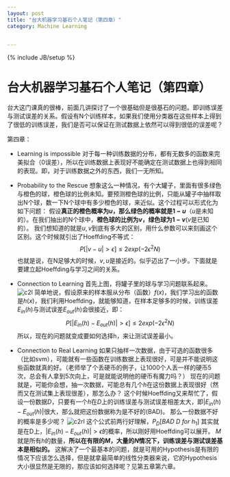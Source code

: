 ```yaml
---
layout: post
title: "台大机器学习基石个人笔记（第四章）"
category: Machine Learning


---
```

{% include JB/setup %}


<script type='text/javascript' src='http://cdn.mathjax.org/mathjax/latest/MathJax.js?config=TeX-AMS-MML_HTMLorMML'></script>

# 台大机器学习基石个人笔记（第四章）



台大这门课真的很棒，前面几讲探讨了一个很基础但是很基石的问题。即训练误差与测试误差的关系。假设有N个训练样本，如果我们使用分类器在这些样本上得到了很低的训练误差，我们是否可以保证在测试数据上依然可以得到很低的误差呢？

第四章：

- Learning is impossible
  对于每一种训练数据的分布，都有无数多的函数来完美拟合（0误差），所以在训练数据上表现好不能确定在测试数据上也得到相同的表现。即，对于训练数据之外的东西，我们一无所知。
- Probability to the Rescue
  想象这么一种情况，有个大罐子，里面有很多绿色与橙色的球，橙色球的比例未知。要预测橙色球的比例，只能从罐子中抽样取出N个球，数一下N个球中有多少橙色的球，来近似。这个过程可以形式化为如下问题：
  假设**真正的橙色概率为$u$，那么绿色的概率就是$1-u$**（$u$是未知的）。在我们抽出的N个球中，**橙色球的比例为$v$，绿色球为$1-v$**($v$是已知的）。
我们想知道的就是$u,v$到底有多大的区别，用什么参数可以来刻画这个区别。这个时候就引出了Hoeffding不等式：
$$P[|v-u| > \epsilon] \le 2exp(-2\epsilon^2N) $$
也就是说，在N足够大的时候，$v,u$是接近的。似乎迈出了一小步。下面就是要建立起Hoeffding与学习之间的关系。

- Connection to Learning
首先上图，将罐子里的球与学习问题联系起来。![c2l](http://chuantu.biz/t/60/1420615940x-954497561.jpg)
简单地说，假设原来的样本服从分布（函数）$f(x)$，我们学习出的函数是$h(x)$，我们利用Hoeffding，就能够知道，在样本足够多的时候，训练误差$E_{in}(h)$与测试误差$E_{out}(h)$会很接近，即：
$$P[|E_{in}(h)-E_{out}(h)| > \epsilon] \le 2exp(-2\epsilon^2N) $$
所以，现在的问题就变成要如何选择h，来让测试误差最小。

- Connection to Real Learning
如果只抽样一次数据，由于可选的函数很多（比如svm），可能就有一些函数在训练数据上表现很好，可是并不能说明这些函数就真的好。（老师举了个丢硬币的例子，让1000个人丢一样的硬币5次，总会有人拿到5次向上，可是就能说明他的硬币有魔力吗？）
现在的问题就是，可能你会想，抽一次数据，可能总有几个$h$在这份数据上表现很好（然而又在测试集上表现很差），那怎么办？
这个时候Hoeffding又来帮忙了，假设一份数据$D$，只要有一个$h$在$D$上的训练误差与测试误差相差太大，即$|E_{in}(h)-E_{out}(h)|$很大，那么就把这份数据称为是不好的(BAD)。
那么一份数据不好的概率是多少呢？
![c2rl](http://chuantu.biz/t/60/1420618323x-1376440079.jpg)
这个公式前两行好理解，$P_D[BAD\ D\ for\ h_1]$  其实就是在D上，$|E_{in}(h)-E_{out}(h)| > \epsilon$的概率，所以刚好用Hoeffding可以展开。
$M$就是所有$h$的数量，**所以在有限的$M$，大量的$N$情况下，训练误差与测试误差基本是相似的。**
这解决了一个最基本的问题，就是可用的Hypothesis是有限的情况下应该怎么选择，但是就拿最简单的线性分类器来说，它的Hypothesis大小很显然是无限的，那应该如何选择呢？见第五章第六章。
